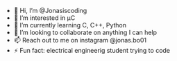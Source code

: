 - 👋 Hi, I’m @Jonasiscoding
- 👀 I’m interested in µC
- 🌱 I’m currently learning C, C++, Python
- 💞️ I’m looking to collaborate on anything I can help
- 📫 Reach out to me on instagram @jonas.bo01
- ⚡ Fun fact: electrical engineerig student trying to code

<!---
Jonasiscoding/Jonasiscoding is a ✨ special ✨ repository because its `README.md` (this file) appears on your GitHub profile.
You can click the Preview link to take a look at your changes.
--->
